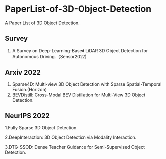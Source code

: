 # PaperList-of-3D-Object-Detection
A Paper List of 3D Object Detection.

## Survey
1. A Survey on Deep-Learning-Based LiDAR 3D Object Detection for Autonomous Driving.（Sensor2022)

## Arxiv 2022

1. Sparse4D: Multi-view 3D Object Detection with Sparse Spatial-Temporal Fusion.(Horizon)
2. BEVDistill: Cross-Modal BEV Distillation for Multi-View 3D Object Detection.




## NeurIPS 2022
1.Fully Sparse 3D Object Detection.

2.DeepInteraction: 3D Object Detection via Modality Interaction.

3.DTG-SSOD: Dense Teacher Guidance for Semi-Supervised Object Detection.

